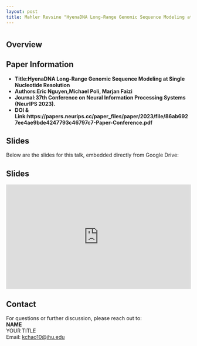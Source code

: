 ```yaml
---
layout: post
title: Mahler Revsine "HyenaDNA Long-Range Genomic Sequence Modeling at Single Nucleotide Resolution" (Nguyen et al.)
---
```

<h1></h1>

<h2>Overview</h2>
<p>
</p>

<h2>Paper Information</h2>
<ul>
  <li><strong>Title:HyenaDNA Long-Range Genomic Sequence Modeling at Single Nucleotide Resolution</strong> </li>
  <li><strong>Authors:Eric Nguyen,Michael Poli, Marjan Faizi</strong> </li>
  <li><strong>Journal:37th Conference on Neural Information Processing Systems (NeurIPS 2023).</strong></li>
  <li><strong>DOI & Link:https://papers.neurips.cc/paper_files/paper/2023/file/86ab6927ee4ae9bde4247793c46797c7-Paper-Conference.pdf</strong> </li>
</ul>

<h2>Slides</h2>
<p>Below are the slides for this talk, embedded directly from Google Drive:</p>
<h2>Slides</h2>
<div class="iframe-container" style="position: relative; padding-bottom: 56.25%; height: 0; overflow: hidden;">
  <iframe
    src="https://drive.google.com/file/d/1TWSMVFt0FdWuR1GITrUb__AEALJ0Ar7_/preview"
    width="100%"
    height="100%"
    style="position: absolute; top: 0; left: 0;"
    frameborder="0"
    allowfullscreen>
  </iframe>
</div>


<h2>Contact</h2>
<p>
  For questions or further discussion, please reach out to:
  <br><strong>NAME</strong><br>
  YOUR TITLE<br>
  Email: <a href="mailto:kchao10@jhu.edu">kchao10@jhu.edu</a>
</p>
